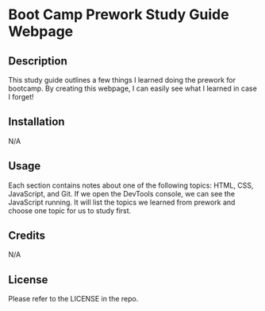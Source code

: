 # Boot Camp Prework Study Guide Webpage

## Description

This study guide outlines a few things I learned doing the prework for bootcamp. By creating this webpage, I can easily see what I learned in case I forget! 

## Installation

N/A

## Usage

Each section contains notes about one of the following topics: HTML, CSS, JavaScript, and Git. If we open the DevTools console, we can see the JavaScript running. It will list the topics we learned from prework and choose one topic for us to study first. 

## Credits

N/A

## License

Please refer to the LICENSE in the repo.

